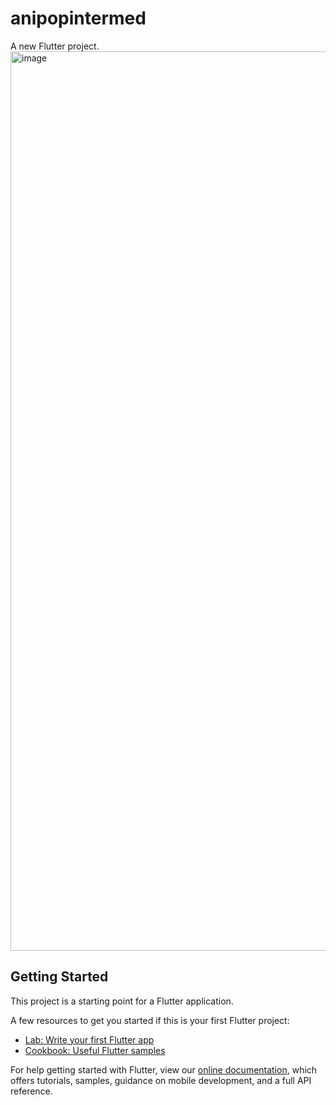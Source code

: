 # anipopintermed

A new Flutter project.
<img width="1439" alt="image" src="https://user-images.githubusercontent.com/94723743/236695010-9ed07765-bafd-405b-a0a0-60992bfdf84f.png">


## Getting Started

This project is a starting point for a Flutter application.

A few resources to get you started if this is your first Flutter project:

- [Lab: Write your first Flutter app](https://flutter.dev/docs/get-started/codelab)
- [Cookbook: Useful Flutter samples](https://flutter.dev/docs/cookbook)

For help getting started with Flutter, view our
[online documentation](https://flutter.dev/docs), which offers tutorials,
samples, guidance on mobile development, and a full API reference.
